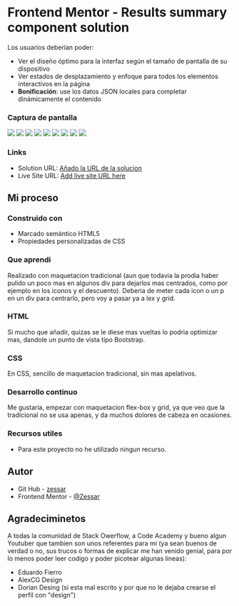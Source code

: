 # Frontend Mentor - Results summary component solution

Los usuarios deberían poder:

- Ver el diseño óptimo para la interfaz según el tamaño de pantalla de su dispositivo
- Ver estados de desplazamiento y enfoque para todos los elementos interactivos en la página
- **Bonificación**: use los datos JSON locales para completar dinámicamente el contenido

### Captura de pantalla

![](capturas/Captura%20de%20pantalla%202023-09-13%20232327.png)
![](capturas/Captura%20de%20pantalla%202023-09-13%20232358.png)
![](capturas/Captura%20de%20pantalla%202023-09-13%20232410.png)
![](capturas/Captura%20de%20pantalla%202023-09-13%20232415.png)
![](capturas/Captura%20de%20pantalla%202023-09-13%20232432.png)
![](capturas/Captura%20de%20pantalla%202023-09-13%20232438.png)
![](capturas/Captura%20de%20pantalla%202023-09-13%20232446.png)
![](capturas/Captura%20de%20pantalla%202023-09-13%20232505.png)
![](capturas/Captura%20de%20pantalla%202023-09-13%20232511.png)


### Links

- Solution URL: [Añado la URL de la solucion](https://github.com/Zessar/card-component)
- Live Site URL: [Add live site URL here](zessar.github.io)

## Mi proceso

### Construido con

- Marcado semántico HTML5
- Propiedades personalizadas de CSS

### Que aprendi
Realizado con maquetacion tradicional (aun que todavia la prodia haber pulido un poco mas en algunos div para dejarlos mas centrados, como por ejemplo en los iconos y el descuento). Deberia de meter cada icon o un p en un div para centrarlo, pero voy a pasar ya a lex y grid.

### HTML

Si mucho que añadir, quizas se le diese mas vueltas lo podria optimizar mas, dandole un punto de vista tipo Bootstrap.

### CSS

En CSS, sencillo de maquetacion tradicional, sin mas apelativos.

### Desarrollo continuo

Me gustaria, empezar con maquetacion flex-box y grid, ya que veo que la tradicional no se usa apenas, y da muchos dolores de cabeza en ocasiones.

### Recursos utiles

- Para este proyecto no he utilizado ningun recurso.

## Autor

- Git Hub - [zessar](https://github.com/Zessar)
- Frontend Mentor - [@Zessar](https://www.frontendmentor.io/profile/Zessar)



## Agradeciminetos

A todas la comunidad de Stack Owerflow, a Code Academy y bueno algun Youtuber que tambien son unos referentes para mi (ya sean buenos de verdad o no, sus trucos o formas de explicar me han venido genial, para por lo menos poder leer codigo y poder picotear algunas lineas):
 - Eduardo Fierro
 - AlexCG Design
 - Dorian Desing (si esta mal escrito y por que no le dejaba crearse el perfil con "design")


